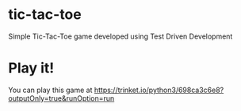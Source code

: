 # tic-tac-toe
Simple Tic-Tac-Toe game developed using Test Driven Development

# Play it!
You can play this game at https://trinket.io/python3/698ca3c6e8?outputOnly=true&runOption=run
